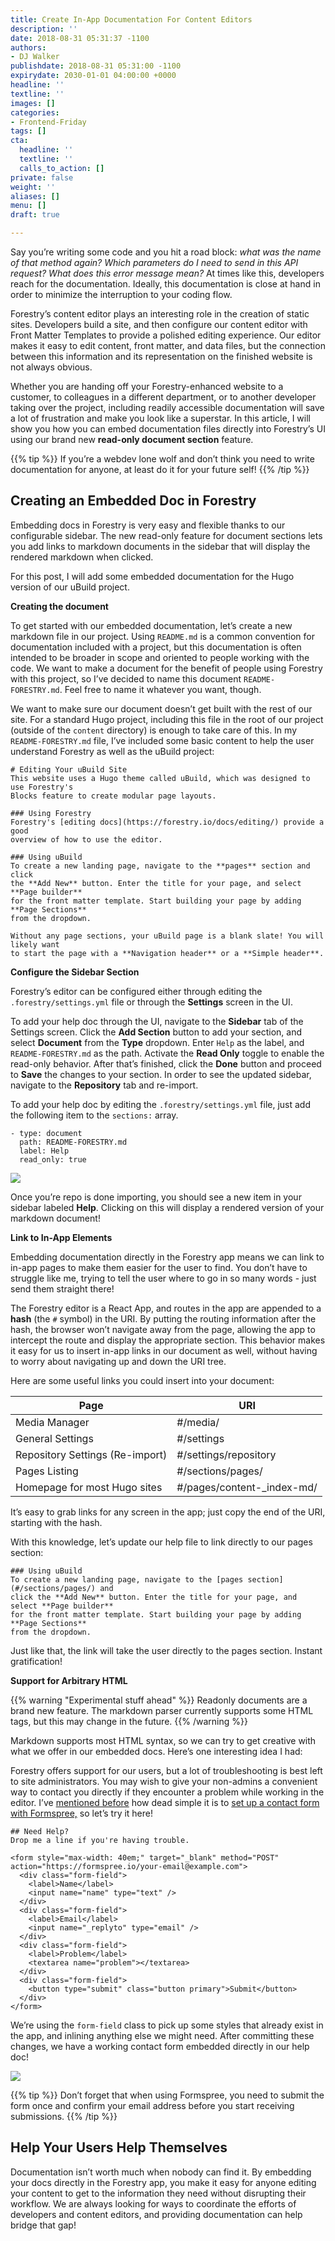 ```yaml
---
title: Create In-App Documentation For Content Editors
description: ''
date: 2018-08-31 05:31:37 -1100
authors:
- DJ Walker
publishdate: 2018-08-31 05:31:00 -1100
expirydate: 2030-01-01 04:00:00 +0000
headline: ''
textline: ''
images: []
categories:
- Frontend-Friday
tags: []
cta:
  headline: ''
  textline: ''
  calls_to_action: []
private: false
weight: ''
aliases: []
menu: []
draft: true

---
```

Say you’re writing some code and you hit a road block: _what was the name of that method again? Which parameters do I need to send in this API request? What does this error message mean?_ At times like this, developers reach for the documentation. Ideally, this documentation is close at hand in order to minimize the interruption to your coding flow.

Forestry’s content editor plays an interesting role in the creation of static sites. Developers build a site, and then configure our content editor with Front Matter Templates to provide a polished editing experience. Our editor makes it easy to edit content, front matter, and data files, but the connection between this information and its representation on the finished website is not always obvious.

Whether you are handing off your Forestry-enhanced website to a customer, to colleagues in a different department, or to another developer taking over the project, including readily accessible documentation will save a lot of frustration and make you look like a superstar. In this article, I will show you how you can embed documentation files directly into Forestry’s UI using our brand new **read-only document section** feature.

{{% tip %}}
If you’re a webdev lone wolf and don’t think you need to write documentation for anyone, at least do it for your future self!
{{% /tip %}}

## Creating an Embedded Doc in Forestry

Embedding docs in Forestry is very easy and flexible thanks to our configurable sidebar. The new read-only feature for document sections lets you add links to markdown documents in the sidebar that will display the rendered markdown when clicked.

For this post, I will add some embedded documentation for the Hugo version of our uBuild project.

**Creating the document**

To get started with our embedded documentation, let’s create a new markdown file in our project. Using `README.md` is a common convention for documentation included with a project, but this documentation is often intended to be broader in scope and oriented to people working with the code. We want to make a document for the benefit of people using Forestry with this project, so I’ve decided to name this document `README-FORESTRY.md`. Feel free to name it whatever you want, though.

We want to make sure our document doesn’t get built with the rest of our site. For a standard Hugo project, including this file in the root of our project (outside of the `content` directory) is enough to take care of this. In my `README-FORESTRY.md` file, I’ve included some basic content to help the user understand Forestry as well as the uBuild project:

    # Editing Your uBuild Site
    This website uses a Hugo theme called uBuild, which was designed to use Forestry's 
    Blocks feature to create modular page layouts.
    
    ### Using Forestry
    Forestry's [editing docs](https://forestry.io/docs/editing/) provide a good 
    overview of how to use the editor.
    
    ### Using uBuild
    To create a new landing page, navigate to the **pages** section and click 
    the **Add New** button. Enter the title for your page, and select **Page builder** 
    for the front matter template. Start building your page by adding **Page Sections** 
    from the dropdown.
    
    Without any page sections, your uBuild page is a blank slate! You will likely want 
    to start the page with a **Navigation header** or a **Simple header**.

**Configure the Sidebar Section**

Forestry’s editor can be configured either through editing the `.forestry/settings.yml` file or through the **Settings** screen in the UI.

To add your help doc through the UI, navigate to the **Sidebar** tab of the Settings screen. Click the **Add Section** button to add your section, and select **Document** from the **Type** dropdown. Enter `Help` as the label, and `README-FORESTRY.md` as the path. Activate the **Read Only** toggle to enable the read-only behavior. After that’s finished, click the **Done** button and proceed to **Save** the changes to your section. In order to see the updated sidebar, navigate to the **Repository** tab and re-import.

To add your help doc by editing the `.forestry/settings.yml` file, just add the following item to the `sections:` array.

    - type: document
      path: README-FORESTRY.md
      label: Help
      read_only: true  

![](/uploads/2018/08/embedded_help_doc.png)

Once you’re repo is done importing, you should see a new item in your sidebar labeled **Help**. Clicking on this will display a rendered version of your markdown document!

**Link to In-App Elements**

Embedding documentation directly in the Forestry app means we can link to in-app pages to make them easier for the user to find. You don’t have to struggle like me, trying to tell the user where to go in so many words - just send them straight there!

The Forestry editor is a React App, and routes in the app are appended to a **hash** (the `#` symbol) in the URI. By putting the routing information after the hash, the browser won’t navigate away from the page, allowing the app to intercept the route and display the appropriate section. This behavior makes it easy for us to insert in-app links in our document as well, without having to worry about navigating up and down the URI tree.

Here are some useful links you could insert into your document:

| Page | URI |
| --- | --- |
| Media Manager | #/media/ |
| General Settings | #/settings |
| Repository Settings (Re-import) | #/settings/repository |
| Pages Listing | #/sections/pages/ |
| Homepage for most Hugo sites | #/pages/content-_index-md/ |

It’s easy to grab links for any screen in the app; just copy the end of the URI, starting with the hash.

With this knowledge, let’s update our help file to link directly to our pages section:

    ### Using uBuild
    To create a new landing page, navigate to the [pages section](#/sections/pages/) and 
    click the **Add New** button. Enter the title for your page, and select **Page builder** 
    for the front matter template. Start building your page by adding **Page Sections** 
    from the dropdown.

Just like that, the link will take the user directly to the pages section. Instant gratification!

**Support for Arbitrary HTML**

{{% warning "Experimental stuff ahead" %}}
Readonly documents are a brand new feature. The markdown parser currently supports some HTML tags, but this may change in the future.
{{% /warning %}}

Markdown supports most HTML syntax, so we can try to get creative with what we offer in our embedded docs. Here’s one interesting idea I had:

Forestry offers support for our users, but a lot of troubleshooting is best left to site administrators. You may wish to give your non-admins a convenient way to contact you directly if they encounter a problem while working in the editor. I’ve [mentioned before](https://forestry.io/blog/5-ways-to-handle-forms-on-your-static-site/) how dead simple it is to [set up a contact form with Formspree,](https://forestry.io/blog/form-builder-with-formspree-forestry-blocks/) so let’s try it here!

    ## Need Help?
    Drop me a line if you're having trouble.
    
    <form style="max-width: 40em;" target="_blank" method="POST" action="https://formspree.io/your-email@example.com">
      <div class="form-field">
        <label>Name</label>
        <input name="name" type="text" />
      </div>
      <div class="form-field">
        <label>Email</label>
        <input name="_replyto" type="email" />
      </div>
      <div class="form-field">
        <label>Problem</label>
        <textarea name="problem"></textarea>
      </div>
      <div class="form-field">
        <button type="submit" class="button primary">Submit</button>
      </div>
    </form>

We’re using the `form-field` class to pick up some styles that already exist in the app, and inlining anything else we might need. After committing these changes, we have a working contact form embedded directly in our help doc!

![](/uploads/2018/08/embedded_contact_form.png)

{{% tip %}}
Don’t forget that when using Formspree, you need to submit the form once and confirm your email address before you start receiving submissions.
{{% /tip %}}

## Help Your Users Help Themselves

Documentation isn’t worth much when nobody can find it. By embedding your docs directly in the Forestry app, you make it easy for anyone editing your content to get to the information they need without disrupting their workflow. We are always looking for ways to coordinate the efforts of developers and content editors, and providing documentation can help bridge that gap!